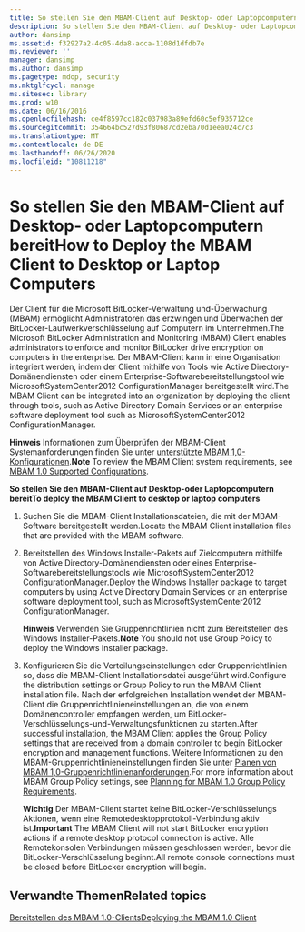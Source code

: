 ```yaml
---
title: So stellen Sie den MBAM-Client auf Desktop- oder Laptopcomputern bereit
description: So stellen Sie den MBAM-Client auf Desktop- oder Laptopcomputern bereit
author: dansimp
ms.assetid: f32927a2-4c05-4da8-acca-1108d1dfdb7e
ms.reviewer: ''
manager: dansimp
ms.author: dansimp
ms.pagetype: mdop, security
ms.mktglfcycl: manage
ms.sitesec: library
ms.prod: w10
ms.date: 06/16/2016
ms.openlocfilehash: ce4f8597cc182c037983a89efd60c5ef935712ce
ms.sourcegitcommit: 354664bc527d93f80687cd2eba70d1eea024c7c3
ms.translationtype: MT
ms.contentlocale: de-DE
ms.lasthandoff: 06/26/2020
ms.locfileid: "10811218"
---
```

# <span data-ttu-id="552dc-103">So stellen Sie den MBAM-Client auf Desktop- oder Laptopcomputern bereit</span><span class="sxs-lookup"><span data-stu-id="552dc-103">How to Deploy the MBAM Client to Desktop or Laptop Computers</span></span>


<span data-ttu-id="552dc-104">Der Client für die Microsoft BitLocker-Verwaltung und-Überwachung (MBAM) ermöglicht Administratoren das erzwingen und Überwachen der BitLocker-Laufwerkverschlüsselung auf Computern im Unternehmen.</span><span class="sxs-lookup"><span data-stu-id="552dc-104">The Microsoft BitLocker Administration and Monitoring (MBAM) Client enables administrators to enforce and monitor BitLocker drive encryption on computers in the enterprise.</span></span> <span data-ttu-id="552dc-105">Der MBAM-Client kann in eine Organisation integriert werden, indem der Client mithilfe von Tools wie Active Directory-Domänendiensten oder einem Enterprise-Softwarebereitstellungstool wie MicrosoftSystemCenter2012 ConfigurationManager bereitgestellt wird.</span><span class="sxs-lookup"><span data-stu-id="552dc-105">The MBAM Client can be integrated into an organization by deploying the client through tools, such as Active Directory Domain Services or an enterprise software deployment tool such as MicrosoftSystemCenter2012 ConfigurationManager.</span></span>

<span data-ttu-id="552dc-106">**Hinweis**  Informationen zum Überprüfen der MBAM-Client Systemanforderungen finden Sie unter [unterstützte MBAM 1,0-Konfigurationen](mbam-10-supported-configurations.md).</span><span class="sxs-lookup"><span data-stu-id="552dc-106">**Note** To review the MBAM Client system requirements, see [MBAM 1.0 Supported Configurations](mbam-10-supported-configurations.md).</span></span>

 

**<span data-ttu-id="552dc-107">So stellen Sie den MBAM-Client auf Desktop-oder Laptopcomputern bereit</span><span class="sxs-lookup"><span data-stu-id="552dc-107">To deploy the MBAM Client to desktop or laptop computers</span></span>**

1.  <span data-ttu-id="552dc-108">Suchen Sie die MBAM-Client Installationsdateien, die mit der MBAM-Software bereitgestellt werden.</span><span class="sxs-lookup"><span data-stu-id="552dc-108">Locate the MBAM Client installation files that are provided with the MBAM software.</span></span>

2.  <span data-ttu-id="552dc-109">Bereitstellen des Windows Installer-Pakets auf Zielcomputern mithilfe von Active Directory-Domänendiensten oder eines Enterprise-Softwarebereitstellungstools wie MicrosoftSystemCenter2012 ConfigurationManager.</span><span class="sxs-lookup"><span data-stu-id="552dc-109">Deploy the Windows Installer package to target computers by using Active Directory Domain Services or an enterprise software deployment tool, such as MicrosoftSystemCenter2012 ConfigurationManager.</span></span>

    <span data-ttu-id="552dc-110">**Hinweis**  Verwenden Sie Gruppenrichtlinien nicht zum Bereitstellen des Windows Installer-Pakets.</span><span class="sxs-lookup"><span data-stu-id="552dc-110">**Note** You should not use Group Policy to deploy the Windows Installer package.</span></span>

     

3.  <span data-ttu-id="552dc-111">Konfigurieren Sie die Verteilungseinstellungen oder Gruppenrichtlinien so, dass die MBAM-Client Installationsdatei ausgeführt wird.</span><span class="sxs-lookup"><span data-stu-id="552dc-111">Configure the distribution settings or Group Policy to run the MBAM Client installation file.</span></span> <span data-ttu-id="552dc-112">Nach der erfolgreichen Installation wendet der MBAM-Client die Gruppenrichtlinieneinstellungen an, die von einem Domänencontroller empfangen werden, um BitLocker-Verschlüsselungs-und-Verwaltungsfunktionen zu starten.</span><span class="sxs-lookup"><span data-stu-id="552dc-112">After successful installation, the MBAM Client applies the Group Policy settings that are received from a domain controller to begin BitLocker encryption and management functions.</span></span> <span data-ttu-id="552dc-113">Weitere Informationen zu den MBAM-Gruppenrichtlinieneinstellungen finden Sie unter [Planen von MBAM 1,0-Gruppenrichtlinienanforderungen](planning-for-mbam-10-group-policy-requirements.md).</span><span class="sxs-lookup"><span data-stu-id="552dc-113">For more information about MBAM Group Policy settings, see [Planning for MBAM 1.0 Group Policy Requirements](planning-for-mbam-10-group-policy-requirements.md).</span></span>

    <span data-ttu-id="552dc-114">**Wichtig**  Der MBAM-Client startet keine BitLocker-Verschlüsselungs Aktionen, wenn eine Remotedesktopprotokoll-Verbindung aktiv ist.</span><span class="sxs-lookup"><span data-stu-id="552dc-114">**Important** The MBAM Client will not start BitLocker encryption actions if a remote desktop protocol connection is active.</span></span> <span data-ttu-id="552dc-115">Alle Remotekonsolen Verbindungen müssen geschlossen werden, bevor die BitLocker-Verschlüsselung beginnt.</span><span class="sxs-lookup"><span data-stu-id="552dc-115">All remote console connections must be closed before BitLocker encryption will begin.</span></span>

     

## <span data-ttu-id="552dc-116">Verwandte Themen</span><span class="sxs-lookup"><span data-stu-id="552dc-116">Related topics</span></span>


[<span data-ttu-id="552dc-117">Bereitstellen des MBAM 1.0-Clients</span><span class="sxs-lookup"><span data-stu-id="552dc-117">Deploying the MBAM 1.0 Client</span></span>](deploying-the-mbam-10-client.md)

 

 





